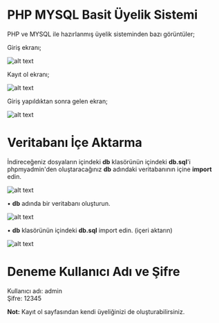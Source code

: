 # PHP MYSQL Basit Üyelik Sistemi
PHP ve MYSQL ile hazırlanmış üyelik sisteminden bazı görüntüler;

Giriş ekranı;

![alt text](https://i.ibb.co/bXvXM8x/php-uyelik-sistemi-1.png)

Kayıt ol ekranı;

![alt text](https://i.ibb.co/bXgL7pr/php-uyelik-sistemi-2.png)

Giriş yapıldıktan sonra gelen ekran;

![alt text](https://i.ibb.co/wyn86Sq/php-uyelik-sistemi-3.png)

# Veritabanı İçe Aktarma

İndireceğeniz dosyaların içindeki <strong>db</strong> klasörünün içindeki <strong>db.sql</strong>'i phpmyadmin'den oluştaracağınız <strong>db</strong> adındaki veritabanının içine <strong>import</strong> edin.

![alt text](https://i.ibb.co/DttV51n/php-uyelik-sistemi-4.png)

• <strong>db</strong> adında bir veritabanı oluşturun.

![alt text](https://i.ibb.co/X4B4mrq/php-uyelik-sistemi-5.png)

• <strong>db</strong> klasörünün içindeki <strong>db.sql</strong> import edin. (içeri aktarın)

![alt text](https://i.ibb.co/K2g6HFb/php-uyelik-sistemi-6.png)

# Deneme Kullanıcı Adı ve Şifre

Kullanıcı adı: admin<br>
Şifre: 12345

<strong>Not:</strong> Kayıt ol sayfasından kendi üyeliğinizi de oluşturabilirsiniz.


